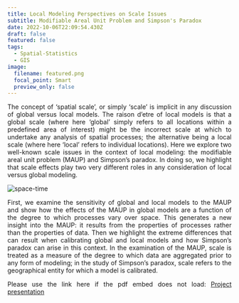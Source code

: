 ```yaml
---
title: Local Modeling Perspectives on Scale Issues
subtitle: Modifiable Areal Unit Problem and Simpson's Paradox
date: 2022-10-06T22:09:54.430Z
draft: false
featured: false
tags:
  - Spatial-Statistics
  - GIS
image:
  filename: featured.png
  focal_point: Smart
  preview_only: false
---
```

<div style="text-align: justify"> The concept of ‘spatial scale’, or simply ‘scale’ is implicit in any discussion of global versus local models. The raison d’etre of local models is that a global scale (where here ‘global’ simply refers to all locations within a predefined area of interest) might be the incorrect scale at which to undertake any analysis of spatial processes; the alternative being a local scale (where here ‘local’ refers to individual locations). Here we explore two well-known scale issues in the context of local modeling: the modifiable areal unit problem (MAUP) and Simpson’s paradox. In doing so, we highlight that scale effects play two very different roles in any consideration of local versus global modeling. 

![space-time](../../SP.gif)

First, we examine the sensitivity of global and local models to the MAUP and show how the effects of the MAUP in global models are a function of the degree to which processes vary over space. This generates a new insight into the MAUP: it results from the properties of processes rather than the properties of data. Then we highlight the extreme differences that can result when calibrating global and local models and how Simpson’s paradox can arise in this context. In the examination of the MAUP, scale is treated as a measure of the degree to which data are aggregated prior to any form of modeling; in the study of Simpson’s paradox, scale refers to the geographical entity for which a model is calibrated.

<object data="../../scale_presentation_1.pdf" width="100%" height="900" type='application/pdf'></object>

Please use the link here if the pdf embed does not load:
[P﻿roject presentation](https://drive.google.com/file/d/1LMazqqx0fO8nIeUOgs_8bTrNp5Sx7XZ_/view?usp=sharing)

